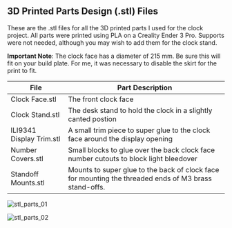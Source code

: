 ## 3D Printed Parts Design (.stl) Files

These are the .stl files for all the 3D printed parts I used for the clock project.  All parts were printed using PLA on a Creality Ender 3 Pro.  Supports were not needed, although you may wish to add them for the clock stand.

**Important Note**: The clock face has a diameter of 215 mm.  Be sure this will fit on your build plate.  For me, it was necessary to disable the skirt for the print to fit.

|File | Part Description
-----|-----
|Clock Face.stl | The front clock face
|Clock Stand.stl | The desk stand to hold the clock in a slightly canted postion
|ILI9341 Display Trim.stl | A small trim piece to super glue to the clock face around the display opening
|Number Covers.stl | Small blocks to glue over the back clock face number cutouts to block light bleedover
|Standoff Mounts.stl | Mounts to super glue to the back of clock face for mounting the threaded ends of M3 brass stand-offs.

![stl_parts_01](https://github.com/Resinchem/Analog-LED-Clock/assets/55962781/ee5b06ee-f6a9-4a5b-9615-c736ac74aa7c)

![stl_parts_02](https://github.com/Resinchem/Analog-LED-Clock/assets/55962781/36d25af7-df8f-4828-9586-7335500e791d)

